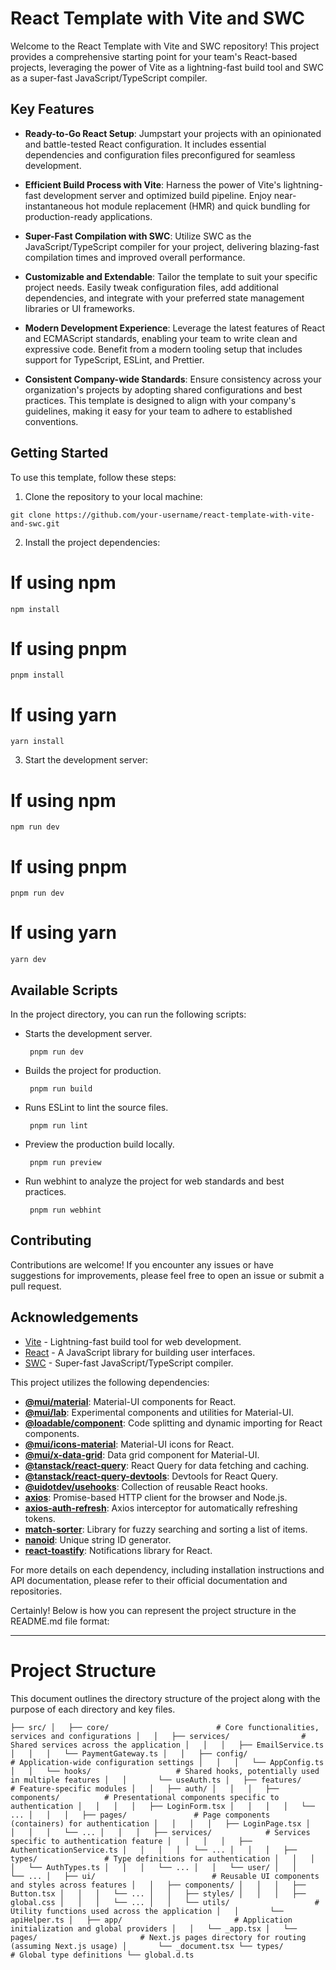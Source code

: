 # React Template with Vite and SWC

Welcome to the React Template with Vite and SWC repository! This project provides a comprehensive starting point for your team's React-based projects, leveraging the power of Vite as a lightning-fast build tool and SWC as a super-fast JavaScript/TypeScript compiler.

## Key Features

- **Ready-to-Go React Setup**: Jumpstart your projects with an opinionated and battle-tested React configuration. It includes essential dependencies and configuration files preconfigured for seamless development.

- **Efficient Build Process with Vite**: Harness the power of Vite's lightning-fast development server and optimized build pipeline. Enjoy near-instantaneous hot module replacement (HMR) and quick bundling for production-ready applications.

- **Super-Fast Compilation with SWC**: Utilize SWC as the JavaScript/TypeScript compiler for your project, delivering blazing-fast compilation times and improved overall performance.

- **Customizable and Extendable**: Tailor the template to suit your specific project needs. Easily tweak configuration files, add additional dependencies, and integrate with your preferred state management libraries or UI frameworks.

- **Modern Development Experience**: Leverage the latest features of React and ECMAScript standards, enabling your team to write clean and expressive code. Benefit from a modern tooling setup that includes support for TypeScript, ESLint, and Prettier.

- **Consistent Company-wide Standards**: Ensure consistency across your organization's projects by adopting shared configurations and best practices. This template is designed to align with your company's guidelines, making it easy for your team to adhere to established conventions.

## Getting Started

To use this template, follow these steps:

1. Clone the repository to your local machine:

```shell
git clone https://github.com/your-username/react-template-with-vite-and-swc.git
```

2. Install the project dependencies:
# If using npm
```shell
npm install
```

# If using pnpm
```shell
pnpm install
```

# If using yarn
```shell
yarn install
```

3. Start the development server:
# If using npm
```shell
npm run dev
```

# If using pnpm
```shell
pnpm run dev
```

# If using yarn
```shell
yarn dev
```

## Available Scripts
In the project directory, you can run the following scripts:
- Starts the development server.
   ```shell
    pnpm run dev
    ```
- Builds the project for production.
  ```shell
   pnpm run build
  ```
- Runs ESLint to lint the source files.
  ```shell
   pnpm run lint
  ```
- Preview the production build locally.
  ```shell
   pnpm run preview
  ```

- Run webhint to analyze the project for web standards and best practices.
  ```shell
   pnpm run webhint
  ```


## Contributing
Contributions are welcome! If you encounter any issues or have suggestions for improvements, please feel free to open an issue or submit a pull request.

## Acknowledgements
- [Vite](https://vitejs.dev) - Lightning-fast build tool for web development.
- [React](https://react.dev) - A JavaScript library for building user interfaces.
- [SWC](https://swc.rs) - Super-fast JavaScript/TypeScript compiler.
  
This project utilizes the following dependencies:

- **[@mui/material](https://mui.com/)**: Material-UI components for React.
- **[@mui/lab](https://mui.com/getting-started/installation/)**: Experimental components and utilities for Material-UI.
- **[@loadable/component](https://loadable-components.com/)**: Code splitting and dynamic importing for React components.
- **[@mui/icons-material](https://mui.com/components/material-icons/)**: Material-UI icons for React.
- **[@mui/x-data-grid](https://mui.com/getting-started/usage/)**: Data grid component for Material-UI.
- **[@tanstack/react-query](https://react-query.tanstack.com/)**: React Query for data fetching and caching.
- **[@tanstack/react-query-devtools](https://react-query.tanstack.com/docs/devtools)**: Devtools for React Query.
- **[@uidotdev/usehooks](https://github.com/uidotdev/usehooks)**: Collection of reusable React hooks.
- **[axios](https://axios-http.com/)**: Promise-based HTTP client for the browser and Node.js.
- **[axios-auth-refresh](https://github.com/Flyrell/axios-auth-refresh)**: Axios interceptor for automatically refreshing tokens.
- **[match-sorter](https://github.com/kentcdodds/match-sorter)**: Library for fuzzy searching and sorting a list of items.
- **[nanoid](https://github.com/ai/nanoid)**: Unique string ID generator.
- **[react-toastify](https://fkhadra.github.io/react-toastify/)**: Notifications library for React.


For more details on each dependency, including installation instructions and API documentation, please refer to their official documentation and repositories.



Certainly! Below is how you can represent the project structure in the README.md file format:

---

# Project Structure

This document outlines the directory structure of the project along with the purpose of each directory and key files.

`
├── src/
│   ├── core/                        # Core functionalities, services and configurations
│   │   ├── services/                # Shared services across the application
│   │   │   ├── EmailService.ts
│   │   │   └── PaymentGateway.ts
│   │   ├── config/                  # Application-wide configuration settings
│   │   │   └── AppConfig.ts
│   │   └── hooks/                   # Shared hooks, potentially used in multiple features
│   │       └── useAuth.ts
│   ├── features/                    # Feature-specific modules
│   │   ├── auth/
│   │   │   ├── components/          # Presentational components specific to authentication
│   │   │   │   ├── LoginForm.tsx
│   │   │   │   └── ...
│   │   │   ├── pages/               # Page components (containers) for authentication
│   │   │   │   ├── LoginPage.tsx
│   │   │   │   └── ...
│   │   │   ├── services/            # Services specific to authentication feature
│   │   │   │   ├── AuthenticationService.ts
│   │   │   │   └── ...
│   │   │   ├── types/               # Type definitions for authentication
│   │   │   │   └── AuthTypes.ts
│   │   │   └── ...
│   │   └── user/
│   │       └── ...
│   ├── ui/                          # Reusable UI components and styles across features
│   │   ├── components/
│   │   │   ├── Button.tsx
│   │   │   └── ...
│   │   ├── styles/
│   │   │   ├── global.css
│   │   │   └── ...
│   │   └── utils/                   # Utility functions used across the application
│   │       └── apiHelper.ts
│   ├── app/                         # Application initialization and global providers
│   │   └── _app.tsx
│   └── pages/                       # Next.js pages directory for routing (assuming Next.js usage)
│       └── _document.tsx
└── types/                           # Global type definitions
    └── global.d.ts
`